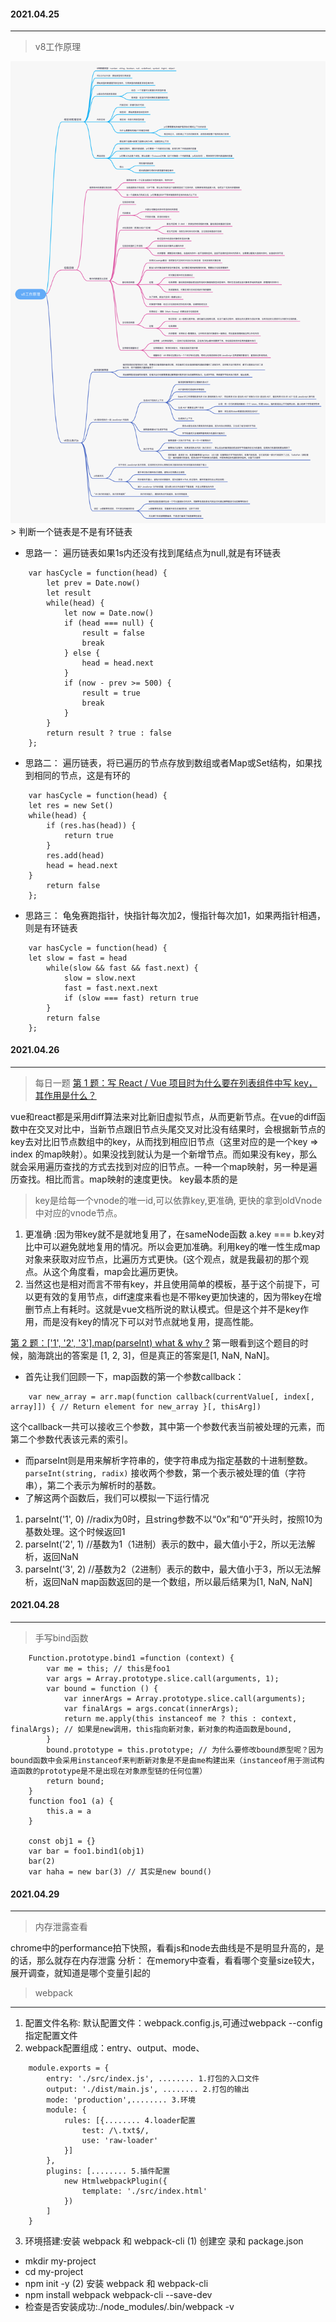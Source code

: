 #### 2021.04.25
---
> v8工作原理
<img src="./images/v8-work-princeble.png">
> 判断一个链表是不是有环链表

* 思路一： 遍历链表如果1s内还没有找到尾结点为null,就是有环链表
```
    var hasCycle = function(head) {
        let prev = Date.now()
        let result
        while(head) {
            let now = Date.now()
            if (head === null) {
                result = false
                break
            } else {
                head = head.next
            }
            if (now - prev >= 500) {
                result = true
                break
            }
        }
        return result ? true : false
    };
```
* 思路二： 遍历链表，将已遍历的节点存放到数组或者Map或Set结构，如果找到相同的节点，这是有环的
```
    var hasCycle = function(head) {
    let res = new Set()
    while(head) {
        if (res.has(head)) {
            return true
        }
        res.add(head)
        head = head.next
    }
        return false
    };
```
* 思路三： 龟兔赛跑指针，快指针每次加2，慢指针每次加1，如果两指针相遇，则是有环链表
```
    var hasCycle = function(head) {
    let slow = fast = head
        while(slow && fast && fast.next) {
            slow = slow.next
            fast = fast.next.next
            if (slow === fast) return true
        }
        return false
    };
```

#### 2021.04.26
---
> 每日一题
[第 1 题：写 React / Vue 项目时为什么要在列表组件中写 key，其作用是什么？](https://github.com/Advanced-Frontend/Daily-Interview-Question/issues/1)

vue和react都是采用diff算法来对比新旧虚拟节点，从而更新节点。在vue的diff函数中在交叉对比中，当新节点跟旧节点头尾交叉对比没有结果时，会根据新节点的key去对比旧节点数组中的key，从而找到相应旧节点（这里对应的是一个key => index 的map映射）。如果没找到就认为是一个新增节点。而如果没有key，那么就会采用遍历查找的方式去找到对应的旧节点。一种一个map映射，另一种是遍历查找。相比而言。map映射的速度更快。
key最本质的是
>key是给每一个vnode的唯一id,可以依靠key,更准确, 更快的拿到oldVnode中对应的vnode节点。 
1. 更准确 :因为带key就不是就地复用了，在sameNode函数 a.key === b.key对比中可以避免就地复用的情况。所以会更加准确。利用key的唯一性生成map对象来获取对应节点，比遍历方式更快。(这个观点，就是我最初的那个观点。从这个角度看，map会比遍历更快。
2. 当然这也是相对而言不带有key，并且使用简单的模板，基于这个前提下，可以更有效的复用节点，diff速度来看也是不带key更加快速的，因为带key在增删节点上有耗时。这就是vue文档所说的默认模式。但是这个并不是key作用，而是没有key的情况下可以对节点就地复用，提高性能。

[第 2 题：['1', '2', '3'].map(parseInt) what & why ?](https://github.com/Advanced-Frontend/Daily-Interview-Question/issues/4)
第一眼看到这个题目的时候，脑海跳出的答案是 [1, 2, 3]，但是真正的答案是[1, NaN, NaN]。

* 首先让我们回顾一下，map函数的第一个参数callback：
```
    var new_array = arr.map(function callback(currentValue[, index[, array]]) { // Return element for new_array }[, thisArg])
```
这个callback一共可以接收三个参数，其中第一个参数代表当前被处理的元素，而第二个参数代表该元素的索引。
* 而parseInt则是用来解析字符串的，使字符串成为指定基数的十进制整数。
`parseInt(string, radix)`
接收两个参数，第一个表示被处理的值（字符串），第二个表示为解析时的基数。
* 了解这两个函数后，我们可以模拟一下运行情况
1. parseInt('1', 0) //radix为0时，且string参数不以“0x”和“0”开头时，按照10为基数处理。这个时候返回1
2. parseInt('2', 1) //基数为1（1进制）表示的数中，最大值小于2，所以无法解析，返回NaN
3. parseInt('3', 2) //基数为2（2进制）表示的数中，最大值小于3，所以无法解析，返回NaN
map函数返回的是一个数组，所以最后结果为[1, NaN, NaN]

#### 2021.04.28
---
>手写bind函数
```
    Function.prototype.bind1 =function (context) {
        var me = this; // this是foo1
        var args = Array.prototype.slice.call(arguments, 1);
        var bound = function () {
            var innerArgs = Array.prototype.slice.call(arguments);
            var finalArgs = args.concat(innerArgs);
            return me.apply(this instanceof me ? this : context, finalArgs); // 如果是new调用，this指向新对象，新对象的构造函数是bound,
        }
        bound.prototype = this.prototype; // 为什么要修改bound原型呢？因为bound函数中会采用instanceof来判断新对象是不是由me构建出来（instanceof用于测试构造函数的prototype是不是出现在对象原型链的任何位置）
        return bound;
    }
    function foo1 (a) {
        this.a = a
    }

    const obj1 = {}
    var bar = foo1.bind1(obj1)
    bar(2)
    var haha = new bar(3) // 其实是new bound()
```

#### 2021.04.29
---
> 内存泄露查看

chrome中的performance拍下快照，看看js和node去曲线是不是明显升高的，是的话，那么就存在内存泄露
分析： 在memory中查看，看看哪个变量size较大，展开调查，就知道是哪个变量引起的

> webpack
---
1. 配置文件名称: 默认配置文件：webpack.config.js,可通过webpack --config指定配置文件
2. webpack配置组成：entry、output、mode、
```
    module.exports = {
        entry: './src/index.js', ........ 1.打包的入口文件
        output: './dist/main.js', ........ 2.打包的输出
        mode: 'production',........ 3.环境
        module: {
            rules: [{........ 4.loader配置
                test: /\.txt$/,
                use: 'raw-loader'
            }]
        },
        plugins: [........ 5.插件配置
            new HtmlwebpackPlugin({
                template: './src/index.html'
            })
        ]
    }
```
3. 环境搭建:安装 webpack 和 webpack-cli
(1) 创建空 录和 package.json
* mkdir my-project
* cd my-project
* npm init -y
(2) 安装 webpack 和 webpack-cli
* npm install webpack webpack-cli --save-dev
* 检查是否安装成功:./node_modules/.bin/webpack -v
